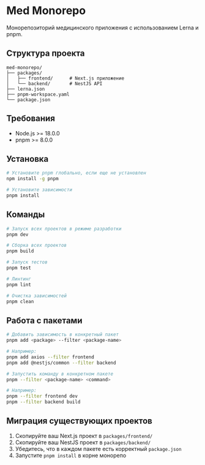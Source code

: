 # Med Monorepo

Монорепозиторий медицинского приложения с использованием Lerna и pnpm.

## Структура проекта

```
med-monorepo/
├── packages/
│   ├── frontend/      # Next.js приложение
│   └── backend/       # NestJS API
├── lerna.json
├── pnpm-workspace.yaml
└── package.json
```

## Требования

- Node.js >= 18.0.0
- pnpm >= 8.0.0

## Установка

```bash
# Установите pnpm глобально, если еще не установлен
npm install -g pnpm

# Установите зависимости
pnpm install
```

## Команды

```bash
# Запуск всех проектов в режиме разработки
pnpm dev

# Сборка всех проектов
pnpm build

# Запуск тестов
pnpm test

# Линтинг
pnpm lint

# Очистка зависимостей
pnpm clean
```

## Работа с пакетами

```bash
# Добавить зависимость в конкретный пакет
pnpm add <package> --filter <package-name>

# Например:
pnpm add axios --filter frontend
pnpm add @nestjs/common --filter backend

# Запустить команду в конкретном пакете
pnpm --filter <package-name> <command>

# Например:
pnpm --filter frontend dev
pnpm --filter backend build
```

## Миграция существующих проектов

1. Скопируйте ваш Next.js проект в `packages/frontend/`
2. Скопируйте ваш NestJS проект в `packages/backend/`
3. Убедитесь, что в каждом пакете есть корректный `package.json`
4. Запустите `pnpm install` в корне монорепо
